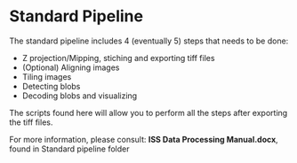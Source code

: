 # Standard Pipeline
The standard pipeline includes 4 (eventually 5) steps that needs to be done:
- Z projection/Mipping, stiching and exporting tiff files
- (Optional) Aligning images
- Tiling images
- Detecting blobs
- Decoding blobs and visualizing

The scripts found here will allow you to perform all the steps after exporting the tiff files. 

For more information, please consult:
**ISS Data Processing Manual.docx**, found in Standard pipeline folder
